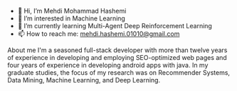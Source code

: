 - 👋 Hi, I’m Mehdi Mohammad Hashemi
- 👀 I’m interested in Machine Learning
- 🌱 I’m currently learning Multi-Agent Deep Reinforcement Learning
- 📫 How to reach me: mehdi.hashemi.01010@gmail.com

About me
I'm a seasoned full-stack developer with more than twelve years of experience in developing and employing SEO-optimized web pages and four years of experience in developing android apps with java.
In my graduate studies, the focus of my research was on Recommender Systems, Data Mining, Machine Learning, and Deep Learning.


<!---
mehdi-hashemi-01/mehdi-hashemi-01 is a ✨ special ✨ repository because its `README.md` (this file) appears on your GitHub profile.
You can click the Preview link to take a look at your changes.
--->
